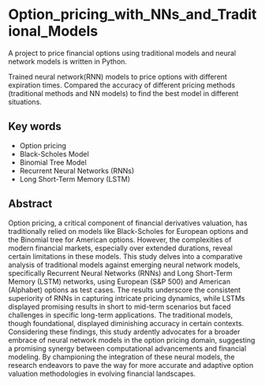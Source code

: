 # Option_pricing_with_NNs_and_Traditional_Models
A project to price financial options using traditional models and neural network models is written in Python. 

Trained neural network(RNN) models to price options with different expiration times. Compared the accuracy of different pricing methods (traditional methods and NN models) to find the best model in different situations. 
## Key words
- Option pricing
- Black-Scholes Model
- Binomial Tree Model
- Recurrent Neural Networks (RNNs)
- Long Short-Term Memory (LSTM) 

## Abstract
Option pricing, a critical component of financial derivatives valuation, has traditionally relied on models like Black-Scholes for European options and the Binomial tree for American options. However, the complexities of modern financial markets, especially over extended durations, reveal certain limitations in these models. This study delves into a comparative analysis of traditional models against emerging neural network models, specifically Recurrent Neural Networks (RNNs) and Long Short-Term Memory (LSTM) networks, using European (S&P 500) and American (Alphabet) options as test cases. The results underscore the consistent superiority of RNNs in capturing intricate pricing dynamics, while LSTMs displayed promising results in short to mid-term scenarios but faced challenges in specific long-term applications. The traditional models, though foundational, displayed diminishing accuracy in certain contexts. Considering these findings, this study ardently advocates for a broader embrace of neural network models in the option pricing domain, suggesting a promising synergy between computational advancements and financial modeling. By championing the integration of these neural models, the research endeavors to pave the way for more accurate and adaptive option valuation methodologies in evolving financial landscapes.
